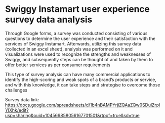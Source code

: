 # Swiggy Instamart user experience survey data analysis

Through Google forms, a survey was conducted consisting of various questions to determine the user experience and their satisfaction with the services of Swiggy Instamart. Afterwards, utilizing this survey data (collected in an excel sheet), analysis was performed on it and visualizations were used to recognize the strengths and weaknesses of Swiggy, and subsequently steps can be thought of and taken by them to offer better services as per consumer requirements  

This type of survey analysis can have many commercial applications to identify the high-scoring and weak spots of a brand’s products or service, and with this knowledge, it can take steps and strategise to overcome those challenges  
  
  
Survey data link: https://docs.google.com/spreadsheets/d/1b4nBAMPYrjiZQAaZQw0SDulZrplYIXhk/edit?usp=sharing&ouid=104569858056167701501&rtpof=true&sd=true
